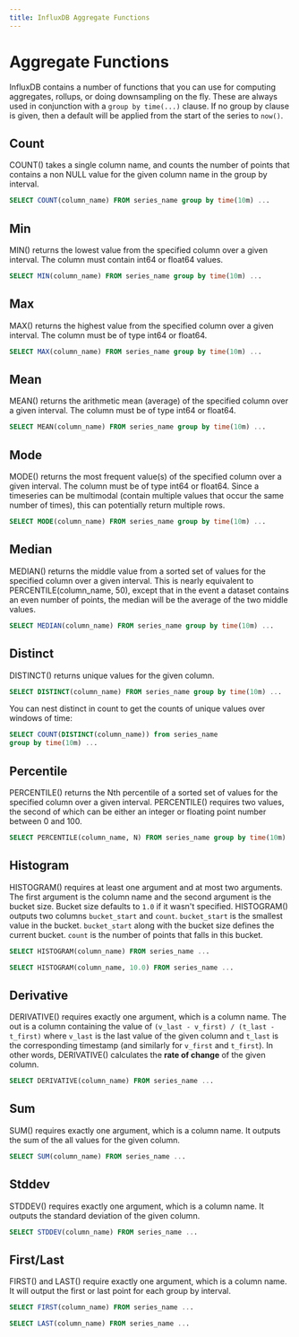 ```yaml
---
title: InfluxDB Aggregate Functions
---
```


# Aggregate Functions

InfluxDB contains a number of functions that you can use for computing aggregates, rollups, or doing downsampling on the fly. These are always used in conjunction with a `group by time(...)` clause. If no group by clause is given, then a default will be applied from the start of the series to `now()`.

## Count

COUNT() takes a single column name, and counts the number of points
that contains a non NULL value for the given column name in the group by interval.

```sql
SELECT COUNT(column_name) FROM series_name group by time(10m) ...
```

## Min

MIN() returns the lowest value from the specified column over a given interval. The column must contain int64 or float64 values.

```sql
SELECT MIN(column_name) FROM series_name group by time(10m) ...
```

## Max

MAX() returns the highest value from the specified column over a given interval. The column must be of type int64 or float64.

```sql
SELECT MAX(column_name) FROM series_name group by time(10m) ...
```

## Mean

MEAN() returns the arithmetic mean (average) of the specified column over a given interval. The column must be of type int64 or float64.

```sql
SELECT MEAN(column_name) FROM series_name group by time(10m) ...
```

## Mode

MODE() returns the most frequent value(s) of the specified column over a given interval. The column must be of type int64 or float64. Since a timeseries can be multimodal (contain multiple values that occur
the same number of times), this can potentially return multiple rows.

```sql
SELECT MODE(column_name) FROM series_name group by time(10m) ...
```

## Median

MEDIAN() returns the middle value from a sorted set of values for the specified column over a given interval. This is nearly equivalent to PERCENTILE(column_name, 50), except that in the event a dataset contains an even number of points, the median will be the average of the two middle values.

```sql
SELECT MEDIAN(column_name) FROM series_name group by time(10m) ...
```

## Distinct

DISTINCT() returns unique values for the given column.

```sql
SELECT DISTINCT(column_name) FROM series_name group by time(10m) ...
```

You can nest distinct in count to get the counts of unique values over windows of time:

```sql
SELECT COUNT(DISTINCT(column_name)) from series_name
group by time(10m) ...
```

## Percentile

PERCENTILE() returns the Nth percentile of a sorted set of values for the specified column over a given interval. PERCENTILE() requires two values, the second of which can be either an integer or floating point number between 0 and 100.

```sql
SELECT PERCENTILE(column_name, N) FROM series_name group by time(10m) ...
```

## Histogram

HISTOGRAM() requires at least one argument and at most two arguments. The first argument is the column name and the second
argument is the bucket size. Bucket size defaults to `1.0` if it wasn't specified. HISTOGRAM() outputs two columns `bucket_start` and `count`. `bucket_start` is the smallest value in the bucket. `bucket_start` along with the bucket size defines the current bucket. `count` is the number of points that falls in this bucket.

```sql
SELECT HISTOGRAM(column_name) FROM series_name ...

SELECT HISTOGRAM(column_name, 10.0) FROM series_name ...
```

## Derivative

DERIVATIVE() requires exactly one argument, which is a column name. The out is a column containing the value of `(v_last -
v_first) / (t_last - t_first)` where `v_last` is the last value of the given column and `t_last` is the corresponding timestamp (and similarly for `v_first` and `t_first`). In other words, DERIVATIVE() calculates the **rate of change** of the given column.

```sql
SELECT DERIVATIVE(column_name) FROM series_name ...
```

## Sum

SUM() requires exactly one argument, which is a column name. It outputs the sum of the all values for the given column.

```sql
SELECT SUM(column_name) FROM series_name ...
```

## Stddev

STDDEV() requires exactly one argument, which is a column name. It outputs the standard deviation of the given column.

```sql
SELECT STDDEV(column_name) FROM series_name ...
```

## First/Last

FIRST() and LAST() require exactly one argument, which is a column name. It will output the first or last point for each group by interval.

```sql
SELECT FIRST(column_name) FROM series_name ...

SELECT LAST(column_name) FROM series_name ...
```
